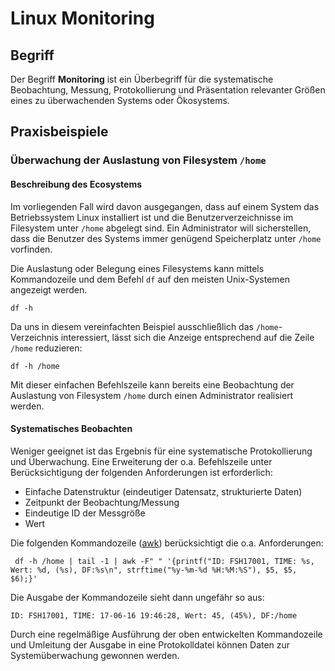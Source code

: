 # Linux Monitoring

## Begriff

Der Begriff **Monitoring** ist ein Überbegriff für die systematische Beobachtung, Messung, Protokollierung
und Präsentation relevanter Größen eines zu überwachenden Systems oder Ökosystems. 

## Praxisbeispiele

### Überwachung der Auslastung von Filesystem `/home`

#### Beschreibung des Ecosystems

Im vorliegenden Fall wird davon ausgegangen, dass auf einem System das Betriebssystem 
Linux installiert ist und die Benutzerverzeichnisse im Filesystem unter `/home` 
abgelegt sind. Ein Administrator will sicherstellen, dass die Benutzer des Systems
immer genügend Speicherplatz unter `/home` vorfinden.

Die Auslastung oder Belegung eines Filesystems kann mittels Kommandozeile und dem Befehl `df` 
auf den meisten Unix-Systemen angezeigt werden.
```
df -h
```

Da uns in diesem vereinfachten Beispiel ausschließlich das `/home`-Verzeichnis interessiert,
lässt sich die Anzeige entsprechend auf die Zeile `/home` reduzieren:
```
df -h /home
```
Mit dieser einfachen Befehlszeile kann bereits eine Beobachtung der Auslastung von Filesystem `/home`
durch einen Administrator realisiert werden. 

#### Systematisches Beobachten

[WEB001]: http://www.theunixschool.com/2013/01/gawk-date-and-time-calculation-functions.html

Weniger geeignet ist das Ergebnis für eine
systematische Protokollierung und Überwachung. Eine Erweiterung der o.a. Befehlszeile
unter Berücksichtigung der folgenden Anforderungen ist erforderlich:

- Einfache Datenstruktur (eindeutiger Datensatz, strukturierte Daten)
- Zeitpunkt der Beobachtung/Messung
- Eindeutige ID der Messgröße
- Wert

Die folgenden Kommandozeile ([awk][WEB001]) berücksichtigt die o.a. Anforderungen:
```
 df -h /home | tail -1 | awk -F" " '{printf("ID: FSH17001, TIME: %s, Wert: %d, (%s), DF:%s\n", strftime("%y-%m-%d %H:%M:%S"), $5, $5, $6);}'
```

Die Ausgabe der Kommandozeile sieht dann ungefähr so aus:
```
ID: FSH17001, TIME: 17-06-16 19:46:28, Wert: 45, (45%), DF:/home
```

Durch eine regelmäßige Ausführung der oben entwickelten Kommandozeile und Umleitung der 
Ausgabe in eine Protokolldatei können Daten zur Systemüberwachung gewonnen werden.

